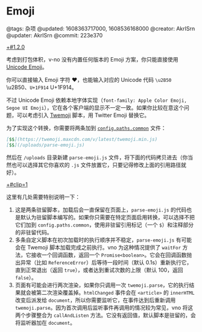 # Emoji

@tags: 杂项
@updated: 1608363717000, 1608536168000
@creator: AkrISrn
@updater: AkrISrn
@commit: 223e370

[+#1.2.0](/snippets/version-when-last-update.md)

考虑到打包体积，v-no 没有内置任何版本的 Emoji 方案，你只能直接使用 [Unicode Emoji](https://en.wikipedia.org/wiki/Emoji#Unicode_blocks)。

你可以直接输入 Emoji 字符 ❤，也能输入对应的 Unicode 代码 `\u2B50` \u2B50、`U+1F914` U+1F914。

不过 Unicode Emoji 依赖本地字体实现（`font-family: Apple Color Emoji, Segoe UI Emoji`），它在各个客户端的显示不一定一致。如果你比较在意这个问题，可以考虑引入 [Twemoji](https://github.com/twitter/twemoji) 脚本，用 Twitter Emoji 替换它。

为了实现这个转换，你需要将两条[](/docs/custom-script.md "#")加到 [`config.paths.common`](/docs/conf-paths.md "#") 文件：

```markdown
[$$](https://twemoji.maxcdn.com/v/latest/twemoji.min.js)
[$$](/uploads/parse-emoji.js)
```

然后在 `/uploads` 目录新建 `parse-emoji.js` 文件，将下面的代码拷贝进去（你当然也可以选择其它你喜欢的 `.js` 文件放置它，只要记得修改上面的引用路径就好）。

[+#clip=1](/docs/parse-emoji.js.md)

这里有几处需要特别说明一下：

1. 这是两条驻留脚本，加载后会一直保留在页面上，`parse-emoji.js` 的代码也是默认为驻留脚本编写的。如果你只需要在特定页面启用转换，可以选择不把它们加到 `config.paths.common`，使用非驻留引用标记（一个 `$`）和注释部分的非驻留代码。
1. 多条自定义脚本在初次加载时的执行顺序并不稳定，`parse-emoji.js` 有可能会在 Twemoji 脚本加载完成之前执行。vno 为这种情况提供了 `waitFor` 方法，它接收一个回调函数，返回一个 `Promise<boolean>`。它会在回调函数抛出异常（比如 `ReferenceError`）后等待一段时间（默认 0.1s）重新执行它，直到正常退出（返回 `true`），或者达到重试次数的上限（默认 100，返回 `false`）。
1. 页面有可能会进行两次渲染，如果你只调用一次 `twemoji.parse`，它的执行结果就会被第二次渲染覆盖掉。`htmlChanged` 事件会在 `<article>` 的 `innerHTML` 改变后派发给 `document`，所以你需要监听它，在事件达到后重新调用 `twemoji.parse`。因为首次调用后监听事件再调用的情况较为常见，vno 将这两个步骤整合为 `callAndListen` 方法。它没有返回值，默认脚本是驻留的，会将监听器加在 `document`。
